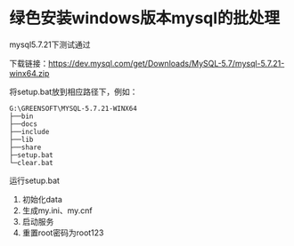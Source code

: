 # 绿色安装windows版本mysql的批处理

mysql5.7.21下测试通过

下载链接：https://dev.mysql.com/get/Downloads/MySQL-5.7/mysql-5.7.21-winx64.zip

将setup.bat放到相应路径下，例如：

```
G:\GREENSOFT\MYSQL-5.7.21-WINX64
├──bin
├──docs
├──include
├──lib
├──share
├─setup.bat
└─clear.bat
```

运行setup.bat

1. 初始化data
2. 生成my.ini、my.cnf
3. 启动服务
4. 重置root密码为root123
